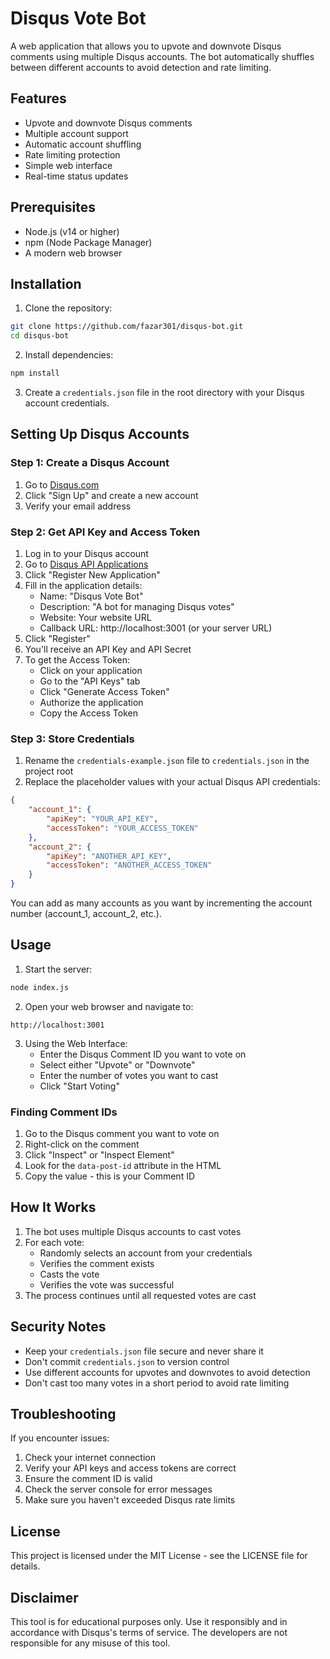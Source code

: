 # Disqus Vote Bot

A web application that allows you to upvote and downvote Disqus comments using multiple Disqus accounts. The bot automatically shuffles between different accounts to avoid detection and rate limiting.

## Features

- Upvote and downvote Disqus comments
- Multiple account support
- Automatic account shuffling
- Rate limiting protection
- Simple web interface
- Real-time status updates

## Prerequisites

- Node.js (v14 or higher)
- npm (Node Package Manager)
- A modern web browser

## Installation

1. Clone the repository:
```bash
git clone https://github.com/fazar301/disqus-bot.git
cd disqus-bot
```

2. Install dependencies:
```bash
npm install
```

3. Create a `credentials.json` file in the root directory with your Disqus account credentials.

## Setting Up Disqus Accounts

### Step 1: Create a Disqus Account

1. Go to [Disqus.com](https://disqus.com/)
2. Click "Sign Up" and create a new account
3. Verify your email address

### Step 2: Get API Key and Access Token

1. Log in to your Disqus account
2. Go to [Disqus API Applications](https://disqus.com/api/applications/)
3. Click "Register New Application"
4. Fill in the application details:
   - Name: "Disqus Vote Bot"
   - Description: "A bot for managing Disqus votes"
   - Website: Your website URL
   - Callback URL: http://localhost:3001 (or your server URL)
5. Click "Register"
6. You'll receive an API Key and API Secret
7. To get the Access Token:
   - Click on your application
   - Go to the "API Keys" tab
   - Click "Generate Access Token"
   - Authorize the application
   - Copy the Access Token

### Step 3: Store Credentials

1. Rename the `credentials-example.json` file to `credentials.json` in the project root
2. Replace the placeholder values with your actual Disqus API credentials:
```json
{
    "account_1": {
        "apiKey": "YOUR_API_KEY",
        "accessToken": "YOUR_ACCESS_TOKEN"
    },
    "account_2": {
        "apiKey": "ANOTHER_API_KEY",
        "accessToken": "ANOTHER_ACCESS_TOKEN"
    }
}
```

You can add as many accounts as you want by incrementing the account number (account_1, account_2, etc.).

## Usage

1. Start the server:
```bash
node index.js
```

2. Open your web browser and navigate to:
```
http://localhost:3001
```

3. Using the Web Interface:
   - Enter the Disqus Comment ID you want to vote on
   - Select either "Upvote" or "Downvote"
   - Enter the number of votes you want to cast
   - Click "Start Voting"

### Finding Comment IDs

1. Go to the Disqus comment you want to vote on
2. Right-click on the comment
3. Click "Inspect" or "Inspect Element"
4. Look for the `data-post-id` attribute in the HTML
5. Copy the value - this is your Comment ID

## How It Works

1. The bot uses multiple Disqus accounts to cast votes
2. For each vote:
   - Randomly selects an account from your credentials
   - Verifies the comment exists
   - Casts the vote
   - Verifies the vote was successful
3. The process continues until all requested votes are cast

## Security Notes

- Keep your `credentials.json` file secure and never share it
- Don't commit `credentials.json` to version control
- Use different accounts for upvotes and downvotes to avoid detection
- Don't cast too many votes in a short period to avoid rate limiting

## Troubleshooting

If you encounter issues:

1. Check your internet connection
2. Verify your API keys and access tokens are correct
3. Ensure the comment ID is valid
4. Check the server console for error messages
5. Make sure you haven't exceeded Disqus rate limits

## License

This project is licensed under the MIT License - see the LICENSE file for details.

## Disclaimer

This tool is for educational purposes only. Use it responsibly and in accordance with Disqus's terms of service. The developers are not responsible for any misuse of this tool. 